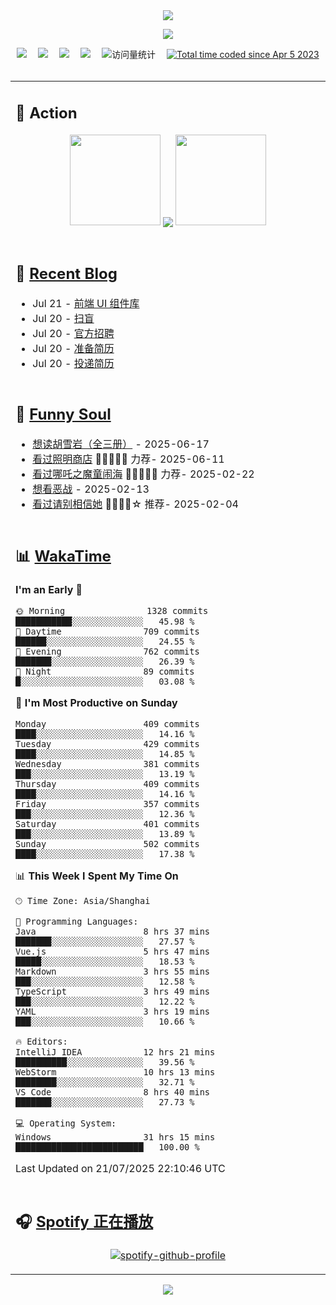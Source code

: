 <div align="center">

<img src="https://capsule-render.vercel.app/api?type=waving&color=timeGradient&height=300&&section=header&text=HI%20THERE!&fontSize=90&fontAlign=50&fontAlignY=30&desc=I%E2%80%99m%20@LI%20SIR%20%F0%9F%91%8B&descAlign=50&descSize=30&descAlignY=60&animation=twinkling" />

<div align="center">

  <!-- knock code pictures 敲代码的图片 -->
  <img order-radius="100px" src="https://img.lisir.me/image/my/001.gif"><br>

  <!-- profile logo 个人资料徽标 -->
  <div align="center">
    <a href="https://lisir.me/" title="点击跳转"><img src="https://img.shields.io/badge/Blog-%E4%B8%AA%E4%BA%BA%E5%8D%9A%E5%AE%A2-red"></a>&emsp;
    <a href="https://photo.lisir.me/" title="点击跳转"><img src="https://img.shields.io/badge/Photo-%E6%97%B6%E5%85%89%E7%9B%B8%E5%86%8C-blue"></a>&emsp;
    <a href="https://cloud.lisir.me/" title="点击跳转"><img src="https://img.shields.io/badge/Cloud%20Disk-%E6%88%91%E7%9A%84%E4%BA%91%E7%9B%98-green"></a>&emsp;
    <a href="https://nz.lisir.me/" title="点击跳转"><img src="https://img.shields.io/badge/%E5%93%AA%E5%90%92-%E7%9B%91%E6%8E%A7%E9%9D%A2%E6%9D%BF-blueviolet"></a>&emsp;
    <!-- visitor -->
    <img src="https://komarev.com/ghpvc/?username=wkwbk&label=Views&color=orange&style=flat" alt="访问量统计" />&emsp;
    <a href="https://wakatime.com/@2237354f-824a-4472-ae76-c1eca96c8908"><img src="https://wakatime.com/badge/user/2237354f-824a-4472-ae76-c1eca96c8908.svg" alt="Total time coded since Apr 5 2023" /></a>
  </div>

</div>

<br>

<div align="center">

<table>

<tr><td>

## 🚀 Action

<!-- github-readme-streak-stats 连续提交代码天数记录 -->
<div align="center">
  <img width="145" src="https://img.lisir.me/image/my/002.png">
  <img align="center" src="https://github-readme-stats.vercel.app/api?username=wkwbk&show_icons=true&theme=transparent">
  <img width="145" src="https://img.lisir.me/image/my/001.png">
</div>

<br>

</td></tr>

<tr><td>

<!-- 近期博客 -->
## 📃 [Recent Blog](https://lisir.me/)

<!-- feed start -->
- Jul 21 - [前端 UI 组件库](https://lisir.me/Notes/Stack/04.前端-UI-组件库)
- Jul 20 - [扫盲](https://lisir.me/Notes/Job/00.扫盲)
- Jul 20 - [官方招聘](https://lisir.me/Notes/Job/01.官方招聘)
- Jul 20 - [准备简历](https://lisir.me/Notes/Job/求职指南/00.准备简历)
- Jul 20 - [投递简历](https://lisir.me/Notes/Job/求职指南/01.投递简历)
<!-- feed end -->

</td></tr>

<tr><td>

<!-- 豆瓣 -->
## 🤾 [Funny Soul](https://movie.douban.com/people/li778057151)

<!-- START_SECTION:douban -->
* <a href='https://book.douban.com/subject/1752349/' target='_blank'>想读胡雪岩（全三册）</a> - 2025-06-17
* <a href='https://movie.douban.com/subject/36318331/' target='_blank'>看过照明商店</a> 🌟🌟🌟🌟🌟 力荐- 2025-06-11
* <a href='https://movie.douban.com/subject/34780991/' target='_blank'>看过哪吒之魔童闹海</a> 🌟🌟🌟🌟🌟 力荐- 2025-02-22
* <a href='https://movie.douban.com/subject/10604851/' target='_blank'>想看恶战</a> - 2025-02-13
* <a href='https://movie.douban.com/subject/35295017/' target='_blank'>看过请别相信她</a> 🌟🌟🌟🌟☆ 推荐- 2025-02-04
<!-- END_SECTION:douban -->

</td></tr>

<tr><td>

<!-- wakatime 统计 -->
## 📊 [WakaTime](https://wakatime.com/@wkwbk)

<!--START_SECTION:waka-->
**I'm an Early 🐤** 

```text
🌞 Morning                1328 commits        ███████████░░░░░░░░░░░░░░   45.98 % 
🌆 Daytime                709 commits         ██████░░░░░░░░░░░░░░░░░░░   24.55 % 
🌃 Evening                762 commits         ███████░░░░░░░░░░░░░░░░░░   26.39 % 
🌙 Night                  89 commits          █░░░░░░░░░░░░░░░░░░░░░░░░   03.08 % 
```
📅 **I'm Most Productive on Sunday** 

```text
Monday                   409 commits         ████░░░░░░░░░░░░░░░░░░░░░   14.16 % 
Tuesday                  429 commits         ████░░░░░░░░░░░░░░░░░░░░░   14.85 % 
Wednesday                381 commits         ███░░░░░░░░░░░░░░░░░░░░░░   13.19 % 
Thursday                 409 commits         ████░░░░░░░░░░░░░░░░░░░░░   14.16 % 
Friday                   357 commits         ███░░░░░░░░░░░░░░░░░░░░░░   12.36 % 
Saturday                 401 commits         ███░░░░░░░░░░░░░░░░░░░░░░   13.89 % 
Sunday                   502 commits         ████░░░░░░░░░░░░░░░░░░░░░   17.38 % 
```


📊 **This Week I Spent My Time On** 

```text
🕑︎ Time Zone: Asia/Shanghai

💬 Programming Languages: 
Java                     8 hrs 37 mins       ███████░░░░░░░░░░░░░░░░░░   27.57 % 
Vue.js                   5 hrs 47 mins       █████░░░░░░░░░░░░░░░░░░░░   18.53 % 
Markdown                 3 hrs 55 mins       ███░░░░░░░░░░░░░░░░░░░░░░   12.58 % 
TypeScript               3 hrs 49 mins       ███░░░░░░░░░░░░░░░░░░░░░░   12.22 % 
YAML                     3 hrs 19 mins       ███░░░░░░░░░░░░░░░░░░░░░░   10.66 % 

🔥 Editors: 
IntelliJ IDEA            12 hrs 21 mins      ██████████░░░░░░░░░░░░░░░   39.56 % 
WebStorm                 10 hrs 13 mins      ████████░░░░░░░░░░░░░░░░░   32.71 % 
VS Code                  8 hrs 40 mins       ███████░░░░░░░░░░░░░░░░░░   27.73 % 

💻 Operating System: 
Windows                  31 hrs 15 mins      █████████████████████████   100.00 % 
```


 Last Updated on 21/07/2025 22:10:46 UTC
<!--END_SECTION:waka-->

</td></tr>

<tr><td>

## 🎧 [Spotify 正在播放](https://open.spotify.com/user/31s4ftvnfnus65uynvxmxu7rkfom)

<div align="center">

  [![spotify-github-profile](https://spotify-github-profile.kittinanx.com/api/view?uid=31s4ftvnfnus65uynvxmxu7rkfom&cover_image=true&theme=default&show_offline=true&background_color=121212&interchange=true&bar_color_cover=true)](https://spotify-github-profile.kittinanx.com/api/view?uid=31s4ftvnfnus65uynvxmxu7rkfom&redirect=true)

</div>

</td></tr>

</table>

</div>

<img src="https://capsule-render.vercel.app/api?type=waving&color=timeGradient&height=300&&section=footer&text=THE%20END!&fontSize=90&fontAlign=50&fontAlignY=70&desc=Hope%20your%20program%20is%20bug-free!&descAlign=50&descSize=30&descAlignY=40&animation=twinkling" />

</div>
